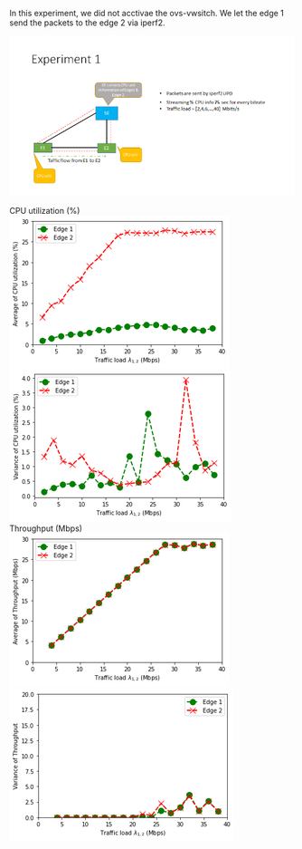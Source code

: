 In this experiment, we did not acctivae the ovs-vwsitch. We let the edge 1 send the packets to the edge 2 via iperf2. 

![Experiment1](./pic.png)

CPU utilization (%) <br/>
![CPU utilization](./CPU_utl_ex1_version3.png)
![var of CPU utilization](./varCPU_utl_ex1_version3.png) <br/>
Throughput (Mbps) <br/>
![Throughput](./Throughput_ex1_V3.png) 
![varThroughput](./varThroughput_v3.png)
